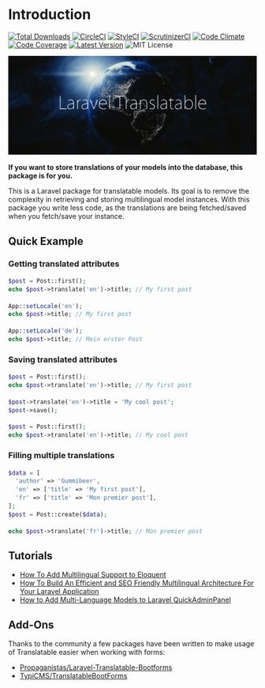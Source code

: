 # Introduction

[![Total Downloads](https://img.shields.io/packagist/dt/astrotomic/laravel-translatable.svg?style=flat-square)](https://packagist.org/packages/astrotomic/laravel-translatable) [![CircleCI](https://img.shields.io/circleci/build/github/Astrotomic/laravel-translatable/master.svg?label=CircleCI&style=flat-square)](https://circleci.com/gh/Astrotomic/laravel-translatable) [![StyleCI](https://styleci.io/repos/192333549/shield)](https://styleci.io/repos/192333549) [![ScrutinizerCI](https://img.shields.io/scrutinizer/quality/g/Astrotomic/laravel-translatable/master.svg?label=ScrutinizerCI&style=flat-square)](https://scrutinizer-ci.com/g/Astrotomic/laravel-translatable/) [![Code Climate](https://img.shields.io/codeclimate/maintainability/Astrotomic/laravel-translatable.svg?label=CodeClimate&style=flat-square)](https://codeclimate.com/github/Astrotomic/laravel-translatable) [![Code Coverage](https://img.shields.io/scrutinizer/coverage/g/Astrotomic/laravel-translatable/master.svg?style=flat-square)](https://scrutinizer-ci.com/g/Astrotomic/laravel-translatable/) [![Latest Version](http://img.shields.io/packagist/v/astrotomic/laravel-translatable.svg?style=flat-square)](https://packagist.org/packages/astrotomic/laravel-translatable) ![MIT License](https://img.shields.io/github/license/Astrotomic/laravel-translatable.svg?color=blue&style=flat-square)

![](.gitbook/assets/laravel-translatable%20%281%29.png)

**If you want to store translations of your models into the database, this package is for you.**

This is a Laravel package for translatable models. Its goal is to remove the complexity in retrieving and storing multilingual model instances. With this package you write less code, as the translations are being fetched/saved when you fetch/save your instance.

## Quick Example

### **Getting translated attributes**

```php
$post = Post::first();
echo $post->translate('en')->title; // My first post

App::setLocale('en');
echo $post->title; // My first post

App::setLocale('de');
echo $post->title; // Mein erster Post
```

### **Saving translated attributes**

```php
$post = Post::first();
echo $post->translate('en')->title; // My first post

$post->translate('en')->title = 'My cool post';
$post->save();

$post = Post::first();
echo $post->translate('en')->title; // My cool post
```

### **Filling multiple translations**

```php
$data = [
  'author' => 'Gummibeer',
  'en' => ['title' => 'My first post'],
  'fr' => ['title' => 'Mon premier post'],
];
$post = Post::create($data);

echo $post->translate('fr')->title; // Mon premier post
```

## Tutorials

* [How To Add Multilingual Support to Eloquent](https://laravel-news.com/how-to-add-multilingual-support-to-eloquent)
* [How To Build An Efficient and SEO Friendly Multilingual Architecture For Your Laravel Application](https://mydnic.be/post/how-to-build-an-efficient-and-seo-friendly-multilingual-architecture-for-your-laravel-application)
* [How to Add Multi-Language Models to Laravel QuickAdminPanel](https://quickadminpanel.com/blog/how-to-add-multi-language-models-to-laravel-quickadminpanel/)

## Add-Ons

Thanks to the community a few packages have been written to make usage of Translatable easier when working with forms:

* [Propaganistas/Laravel-Translatable-Bootforms](https://github.com/Propaganistas/Laravel-Translatable-Bootforms)
* [TypiCMS/TranslatableBootForms](https://github.com/TypiCMS/TranslatableBootForms)

